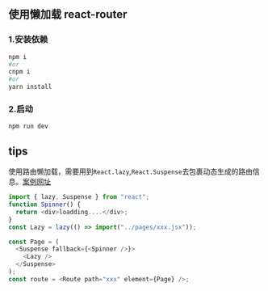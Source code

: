 ## 使用懒加载 react-router

### 1.安装依赖

```bash
npm i
#or
cnpm i
#or
yarn install
```

### 2.启动

```
npm run dev
```

## tips

使用路由懒加载，需要用到`React.lazy`,`React.Suspense`去包裹动态生成的路由信息。[案例网址](https://stackblitz.com/github/remix-run/react-router/tree/main/examples/lazy-loading)

```js
import { lazy, Suspense } from "react";
function Spinner() {
  return <div>loadding....</div>;
}
const Lazy = lazy(() => import("../pages/xxx.jsx"));

const Page = (
  <Suspense fallback={<Spinner />}>
    <Lazy />
  </Suspense>
);
const route = <Route path="xxx" element={Page} />;
```
